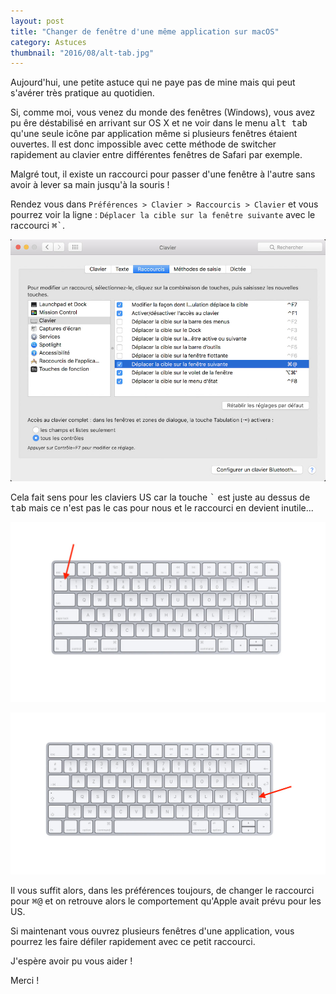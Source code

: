 ```yaml
---
layout: post
title: "Changer de fenêtre d'une même application sur macOS"
category: Astuces
thumbnail: "2016/08/alt-tab.jpg"
---
```

Aujourd'hui, une petite astuce qui ne paye pas de mine mais qui peut s'avérer très pratique au quotidien.

Si, comme moi, vous venez du monde des fenêtres (Windows), vous avez pu êre déstabilisé en arrivant sur OS X et ne voir dans le menu <kbd>alt tab</kbd> qu'une seule icône par application même si plusieurs fenêtres étaient ouvertes. Il est donc impossible avec cette méthode de switcher rapidement au clavier entre différentes fenêtres de Safari par exemple.

Malgré tout, il existe un raccourci pour passer d'une fenêtre à l'autre sans avoir à lever sa main jusqu'à la souris !

Rendez vous dans `Préférences > Clavier > Raccourcis > Clavier` et vous pourrez voir la ligne : `Déplacer la cible sur la fenêtre suivante` avec le raccourci <kbd>⌘`</kbd>.

![Fenêtre de préférences du clavier](preferences-system-shortcut.jpg)

Cela fait sens pour les claviers US car la touche <kbd>`</kbd> est juste au dessus de <kbd>tab</kbd> mais ce n'est pas le cas pour nous et le raccourci en devient inutile...

![Le clavier Apple Américain](us-layout.jpg)

![Le clavier Apple Français](fr-layout.jpg)

Il vous suffit alors, dans les préférences toujours, de changer le raccourci pour <kbd>⌘@</kbd> et on retrouve alors le comportement qu'Apple avait prévu pour les US.

Si maintenant vous ouvrez plusieurs fenêtres d'une application, vous pourrez les faire défiler rapidement avec ce petit raccourci.

J'espère avoir pu vous aider !

Merci !
